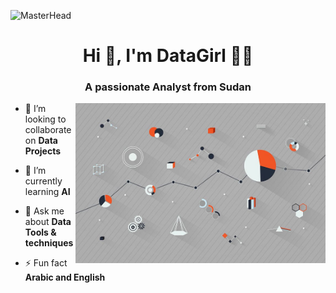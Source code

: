 ![MasterHead](https://thumbs.gfycat.com/BetterHandmadeGull-size_restricted.gif)
<h1 align="center">Hi 👋, I'm DataGirl 👨‍💻​</h1>
<h3 align="center">A passionate Analyst from Sudan</h3>
<img align="right" alt="Coding" width="400" src="https://github.com/Somia-Abdelsater/Somia-Abdelsater/blob/main/analysis-analytics-analyzing-annual.jpg">



- 👯 I’m looking to collaborate on **Data Projects**

- 🤝 I’m currently learning **AI**

- 💬 Ask me about **Data Tools & techniques**

- ⚡ Fun fact **Arabic and English**


